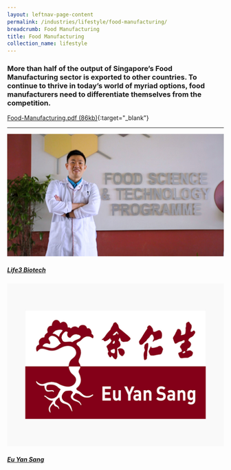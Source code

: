 ```yaml
---
layout: leftnav-page-content
permalink: /industries/lifestyle/food-manufacturing/
breadcrumb: Food Manufacturing
title: Food Manufacturing
collection_name: lifestyle
---
```


### More than half of the output of Singapore’s Food Manufacturing sector is exported to other countries. To continue to thrive in today’s world of myriad options, food manufacturers need to differentiate themselves from the competition.

[Food-Manufacturing.pdf (86kb)](/images/PDF/Lifestyle/Food-Manufacturing.pdf){:target="_blank"}

---

<div>
	<div class="row is-multiline">
		<div class="col is-half-tablet padding--bottom--lgg">
			<a href="/industries/lifestyle/food-manufacturing/life3-biotech/" class="project-link">
				<img src="/images/industries/lifestyle/images/Life3.jpg" alt="Life3 Biotech" class="project-image">
				<div class="project-card">
					<div class="project-title margin--bottom--xs">
						<h5><b>Life3 Biotech</b></h5>
					</div>
				</div>
			</a>
		</div>
		<div class="col is-half-tablet padding--bottom--lgg">
			<a href="/industries/lifestyle/food-manufacturing/eu-yan-sang/" class="project-link">
				<img src="/images/industries/lifestyle/images/eys.jpg" alt="Eu Yan Sang" class="project-image">
				<div class="project-card">
					<div class="project-title margin--bottom--xs">
						<h5><b>Eu Yan Sang</b></h5>
					</div>
				</div>
			</a>
		</div>
	</div>
</div>
